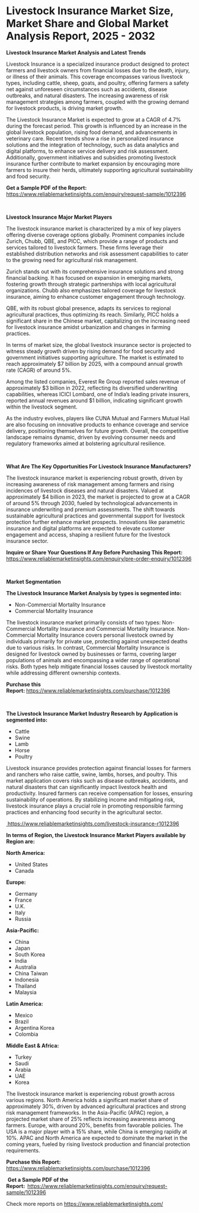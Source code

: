 <p><h1>Livestock Insurance Market Size, Market Share and Global Market Analysis Report, 2025 - 2032</h1></p><p><strong>Livestock Insurance Market Analysis and Latest Trends</strong></p>
<p><p>Livestock Insurance is a specialized insurance product designed to protect farmers and livestock owners from financial losses due to the death, injury, or illness of their animals. This coverage encompasses various livestock types, including cattle, sheep, goats, and poultry, offering farmers a safety net against unforeseen circumstances such as accidents, disease outbreaks, and natural disasters. The increasing awareness of risk management strategies among farmers, coupled with the growing demand for livestock products, is driving market growth.</p><p>The Livestock Insurance Market is expected to grow at a CAGR of 4.7% during the forecast period. This growth is influenced by an increase in the global livestock population, rising food demand, and advancements in veterinary care. Recent trends show a rise in personalized insurance solutions and the integration of technology, such as data analytics and digital platforms, to enhance service delivery and risk assessment. Additionally, government initiatives and subsidies promoting livestock insurance further contribute to market expansion by encouraging more farmers to insure their herds, ultimately supporting agricultural sustainability and food security.</p></p>
<p><strong>Get a Sample PDF of the Report:&nbsp;</strong> <a href="https://www.reliablemarketinsights.com/enquiry/request-sample/1012396?utm_campaign=2252&utm_medium=2&utm_source=Github&utm_content=ia&utm_term=06032025&utm_id=livestock-insurance">https://www.reliablemarketinsights.com/enquiry/request-sample/1012396</a></p>
<p>&nbsp;</p>
<p><strong>Livestock Insurance Major Market Players</strong></p>
<p><p>The livestock insurance market is characterized by a mix of key players offering diverse coverage options globally. Prominent companies include Zurich, Chubb, QBE, and PICC, which provide a range of products and services tailored to livestock farmers. These firms leverage their established distribution networks and risk assessment capabilities to cater to the growing need for agricultural risk management.</p><p>Zurich stands out with its comprehensive insurance solutions and strong financial backing. It has focused on expansion in emerging markets, fostering growth through strategic partnerships with local agricultural organizations. Chubb also emphasizes tailored coverage for livestock insurance, aiming to enhance customer engagement through technology.</p><p>QBE, with its robust global presence, adapts its services to regional agricultural practices, thus optimizing its reach. Similarly, PICC holds a significant share in the Chinese market, capitalizing on the increasing need for livestock insurance amidst urbanization and changes in farming practices.</p><p>In terms of market size, the global livestock insurance sector is projected to witness steady growth driven by rising demand for food security and government initiatives supporting agriculture. The market is estimated to reach approximately $7 billion by 2025, with a compound annual growth rate (CAGR) of around 5%.</p><p>Among the listed companies, Everest Re Group reported sales revenue of approximately $3 billion in 2022, reflecting its diversified underwriting capabilities, whereas ICICI Lombard, one of India’s leading private insurers, reported annual revenues around $1 billion, indicating significant growth within the livestock segment.</p><p>As the industry evolves, players like CUNA Mutual and Farmers Mutual Hail are also focusing on innovative products to enhance coverage and service delivery, positioning themselves for future growth. Overall, the competitive landscape remains dynamic, driven by evolving consumer needs and regulatory frameworks aimed at bolstering agricultural resilience.</p></p>
<p>&nbsp;</p>
<p><strong>What Are The Key Opportunities For Livestock Insurance Manufacturers?</strong></p>
<p><p>The livestock insurance market is experiencing robust growth, driven by increasing awareness of risk management among farmers and rising incidences of livestock diseases and natural disasters. Valued at approximately $4 billion in 2023, the market is projected to grow at a CAGR of around 5% through 2030, fueled by technological advancements in insurance underwriting and premium assessments. The shift towards sustainable agricultural practices and governmental support for livestock protection further enhance market prospects. Innovations like parametric insurance and digital platforms are expected to elevate customer engagement and access, shaping a resilient future for the livestock insurance sector.</p></p>
<p><strong>Inquire or Share Your Questions If Any Before Purchasing This Report:</strong> <a href="https://www.reliablemarketinsights.com/enquiry/pre-order-enquiry/1012396?utm_campaign=2252&utm_medium=2&utm_source=Github&utm_content=ia&utm_term=06032025&utm_id=livestock-insurance">https://www.reliablemarketinsights.com/enquiry/pre-order-enquiry/1012396</a></p>
<p>&nbsp;</p>
<p><strong>Market Segmentation</strong></p>
<p><strong>The Livestock Insurance Market Analysis by types is segmented into:</strong></p>
<p><ul><li>Non-Commercial Mortality Insurance</li><li>Commercial Mortality Insurance</li></ul></p>
<p><p>The livestock insurance market primarily consists of two types: Non-Commercial Mortality Insurance and Commercial Mortality Insurance. Non-Commercial Mortality Insurance covers personal livestock owned by individuals primarily for private use, protecting against unexpected deaths due to various risks. In contrast, Commercial Mortality Insurance is designed for livestock owned by businesses or farms, covering larger populations of animals and encompassing a wider range of operational risks. Both types help mitigate financial losses caused by livestock mortality while addressing different ownership contexts.</p></p>
<p><strong>Purchase this Report:&nbsp;</strong><a href="https://www.reliablemarketinsights.com/purchase/1012396?utm_campaign=2252&utm_medium=2&utm_source=Github&utm_content=ia&utm_term=06032025&utm_id=livestock-insurance">https://www.reliablemarketinsights.com/purchase/1012396</a></p>
<p>&nbsp;</p>
<p><strong>The Livestock Insurance Market Industry Research by Application is segmented into:</strong></p>
<p><ul><li>Cattle</li><li>Swine</li><li>Lamb</li><li>Horse</li><li>Poultry</li></ul></p>
<p><p>Livestock insurance provides protection against financial losses for farmers and ranchers who raise cattle, swine, lambs, horses, and poultry. This market application covers risks such as disease outbreaks, accidents, and natural disasters that can significantly impact livestock health and productivity. Insured farmers can receive compensation for losses, ensuring sustainability of operations. By stabilizing income and mitigating risk, livestock insurance plays a crucial role in promoting responsible farming practices and enhancing food security in the agricultural sector.</p></p>
<p><a href="https://www.reliablemarketinsights.com/livestock-insurance-r1012396?utm_campaign=2252&utm_medium=2&utm_source=Github&utm_content=ia&utm_term=06032025&utm_id=livestock-insurance">&nbsp;https://www.reliablemarketinsights.com/livestock-insurance-r1012396</a></p>
<p><strong>In terms of Region, the Livestock Insurance Market Players available by Region are:</strong></p>
<p>
    <p> <strong> North America: </strong>
        <ul>
            <li>United States</li>
            <li>Canada</li>
        </ul>
        </p> 
    <p> <strong> Europe: </strong>
        <ul>
            <li>Germany</li>
            <li>France</li>
            <li>U.K.</li>
            <li>Italy</li>
            <li>Russia</li>
        </ul>
        </p> 
    <p> <strong> Asia-Pacific: </strong>
        <ul>
            <li>China</li>
            <li>Japan</li>
            <li>South Korea</li>
            <li>India</li>
            <li>Australia</li>
            <li>China Taiwan</li>
            <li>Indonesia</li>
            <li>Thailand</li>
            <li>Malaysia</li>
        </ul>
        </p> 
    <p> <strong> Latin America: </strong>
        <ul>
            <li>Mexico</li>
            <li>Brazil</li>
            <li>Argentina Korea</li>
            <li>Colombia</li>
        </ul>
        </p> 
    <p> <strong> Middle East & Africa: </strong>
        <ul>
            <li>Turkey</li>
            <li>Saudi</li>
            <li>Arabia</li>
            <li>UAE</li>
            <li>Korea</li>
        </ul>
    </p>
    </p>
<p><p>The livestock insurance market is experiencing robust growth across various regions. North America holds a significant market share of approximately 30%, driven by advanced agricultural practices and strong risk management frameworks. In the Asia-Pacific (APAC) region, a projected market share of 25% reflects increasing awareness among farmers. Europe, with around 20%, benefits from favorable policies. The USA is a major player with a 15% share, while China is emerging rapidly at 10%. APAC and North America are expected to dominate the market in the coming years, fueled by rising livestock production and financial protection requirements.</p></p>
<p><strong>Purchase this Report: </strong><a href="https://www.reliablemarketinsights.com/purchase/1012396?utm_campaign=2252&utm_medium=2&utm_source=Github&utm_content=ia&utm_term=06032025&utm_id=livestock-insurance">https://www.reliablemarketinsights.com/purchase/1012396</a></p>
<p>&nbsp;<strong>Get a Sample PDF of the Report:&nbsp;&nbsp;</strong><a href="https://www.reliablemarketinsights.com/enquiry/request-sample/1012396?utm_campaign=2252&utm_medium=2&utm_source=Github&utm_content=ia&utm_term=06032025&utm_id=livestock-insurance">https://www.reliablemarketinsights.com/enquiry/request-sample/1012396</a></p>
<p><strong></strong></p>
<p>Check more reports on <a href="https://www.reliablemarketinsights.com/?utm_campaign=2252&utm_medium=2&utm_source=Github&utm_content=ia&utm_term=06032025&utm_id=livestock-insurance">https://www.reliablemarketinsights.com/</a></p>